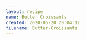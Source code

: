 ```yaml
---
layout: recipe
name: Butter Croissants
created: 2020-05-20 20:04:12
filename: Butter-Croissants
---
```


